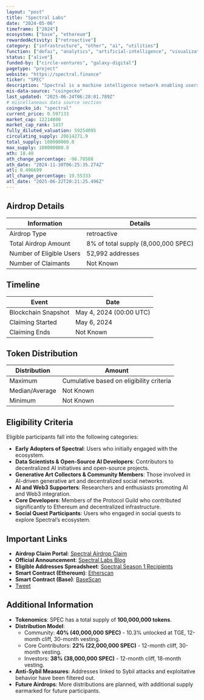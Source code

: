 ```yaml
---
layout: "post"
title: "Spectral Labs"
date: "2024-05-06"
timeframe: ["2024"]
ecosystem: ["base", "ethereum"]
rewardedActivity: ["retroactive"]
category: ["infrastructure", "other", "ai", "utilities"]
function: ["defai", "analytics", "artificial-intelligence", "visualization", "ai-agents", "ai-agent-launchpad"]
status: ["alive"]
funded-by: ["circle-ventures", "galaxy-digital"]
pagetype: "project"
website: "https://spectral.finance"
ticker: "SPEC"
description: "Spectral is a machine intelligence network enabling users to build on-chain AI agents and engage in an on-chain agent economy. It offers tools like Spectral Syntax and Nova, integrated via Inferchain, ensuring transparency and decentralization."
mis-data-source: "coingecko"
last_updated: "2025-06-24T06:28:01.789Z"
# miscellaneous data source section
coingecko_id: "spectral"
current_price: 0.597133
market_cap: 12214800
market_cap_rank: 1437
fully_diluted_valuation: 59254095
circulating_supply: 20614271.9
total_supply: 100000000.0
max_supply: 100000000.0
ath: 18.48
ath_change_percentage: -96.78588
ath_date: "2024-11-30T06:25:35.274Z"
atl: 0.496699
atl_change_percentage: 19.55333
atl_date: "2025-06-22T20:21:25.496Z"
---
```


## Airdrop Details

| Information              | Details                             |
| ------------------------ | ----------------------------------- |
| Airdrop Type             | retroactive                         |
| Total Airdrop Amount     | 8% of total supply (8,000,000 SPEC) |
| Number of Eligible Users | 52,992 addresses                    |
| Number of Claimants      | Not Known                           |

## Timeline

| Event               | Date                    |
| ------------------- | ----------------------- |
| Blockchain Snapshot | May 4, 2024 (00:00 UTC) |
| Claiming Started    | May 6, 2024             |
| Claiming Ends       | Not Known               |

## Token Distribution

| Distribution   | Amount                                   |
| -------------- | ---------------------------------------- |
| Maximum        | Cumulative based on eligibility criteria |
| Median/Average | Not Known                                |
| Minimum        | Not Known                                |

## Eligibility Criteria

Eligible participants fall into the following categories:

- **Early Adopters of Spectral**: Users who initially engaged with the ecosystem.
- **Data Scientists & Open-Source AI Developers**: Contributors to decentralized AI initiatives and open-source projects.
- **Generative Art Collectors & Community Members**: Those involved in AI-driven generative art and decentralized social networks.
- **AI and Web3 Supporters**: Researchers and enthusiasts promoting AI and Web3 integration.
- **Core Developers**: Members of the Protocol Guild who contributed significantly to Ethereum and decentralized infrastructure.
- **Social Quest Participants**: Users who engaged in social quests to explore Spectral’s ecosystem.

## Important Links

- **Airdrop Claim Portal**: [Spectral Airdrop Claim](https://claims.spectrallabs.xyz)
- **Official Announcement**: [Spectral Labs Blog](https://web.archive.org/web/20240518171433/https://blog.spectral.finance/spectralairdrop/)
- **Eligible Addresses Spreadsheet**: [Spectral Season 1 Recipients](https://blog.spectral.finance/spectralairdrop/)
- **Smart Contract (Ethereum)**: [Etherscan](https://etherscan.io/token/0xAdF7C35560035944e805D98fF17d58CDe2449389)
- **Smart Contract (Base)**: [BaseScan](https://basescan.org/address/0x96419929d7949d6a801a6909c145c8eef6a40431)
- [Tweet](https://x.com/Spectral_Labs/status/1787432801261990145)

## Additional Information

- **Tokenomics**: SPEC has a total supply of **100,000,000 tokens**.
- **Distribution Model**:
  - Community: **40% (40,000,000 SPEC)** - 10.3% unlocked at TGE, 12-month cliff, 30-month vesting.
  - Core Contributors: **22% (22,000,000 SPEC)** - 12-month cliff, 30-month vesting.
  - Investors: **38% (38,000,000 SPEC)** - 12-month cliff, 18-month vesting.
- **Anti-Sybil Measures**: Addresses linked to Sybil attacks and exploitative behavior have been filtered out.
- **Future Airdrops**: More distributions are planned, with additional supply earmarked for future participants.